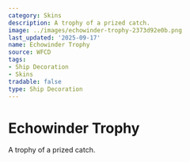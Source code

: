 ```yaml
---
category: Skins
description: A trophy of a prized catch.
image: ../images/echowinder-trophy-2373d92e0b.png
last_updated: '2025-09-17'
name: Echowinder Trophy
source: WFCD
tags:
- Ship Decoration
- Skins
tradable: false
type: Ship Decoration
---
```


# Echowinder Trophy

A trophy of a prized catch.

